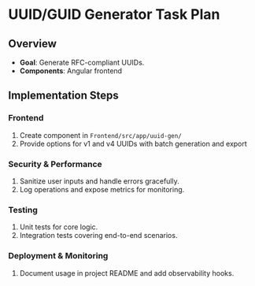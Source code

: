 # UUID/GUID Generator Task Plan
## Overview
- **Goal**: Generate RFC-compliant UUIDs.
- **Components**: Angular frontend

## Implementation Steps
### Frontend
1. Create component in `Frontend/src/app/uuid-gen/`
1. Provide options for v1 and v4 UUIDs with batch generation and export

### Security & Performance
1. Sanitize user inputs and handle errors gracefully.
2. Log operations and expose metrics for monitoring.

### Testing
1. Unit tests for core logic.
2. Integration tests covering end-to-end scenarios.

### Deployment & Monitoring
1. Document usage in project README and add observability hooks.
